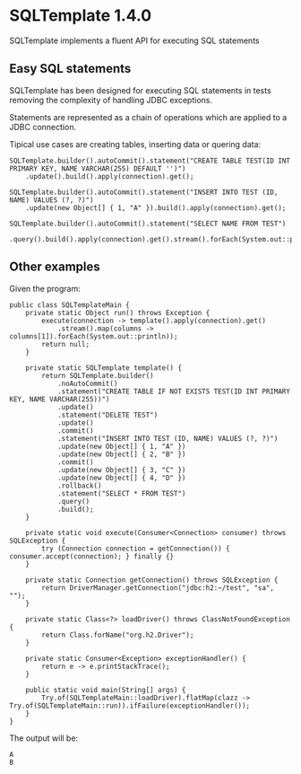 # SQLTemplate 1.4.0

SQLTemplate implements a fluent API for executing SQL statements

## Easy SQL statements

SQLTemplate has been designed for executing SQL statements in tests removing the complexity of handling JDBC exceptions.

Statements are represented as a chain of operations which are applied to a JDBC connection.

Tipical use cases are creating tables, inserting data or quering data:

    SQLTemplate.builder().autoCommit().statement("CREATE TABLE TEST(ID INT PRIMARY KEY, NAME VARCHAR(255) DEFAULT '')")
        .update().build().apply(connection).get();
    
    SQLTemplate.builder().autoCommit().statement("INSERT INTO TEST (ID, NAME) VALUES (?, ?)")
        .update(new Object[] { 1, "A" }).build().apply(connection).get();

    SQLTemplate.builder().autoCommit().statement("SELECT NAME FROM TEST")
        .query().build().apply(connection).get().stream().forEach(System.out::println));

## Other examples

Given the program:

    public class SQLTemplateMain {
        private static Object run() throws Exception {
            execute(connection -> template().apply(connection).get()
                .stream().map(columns -> columns[1]).forEach(System.out::println));
            return null;
        }
    
        private static SQLTemplate template() {
            return SQLTemplate.builder()
                .noAutoCommit()
                .statement("CREATE TABLE IF NOT EXISTS TEST(ID INT PRIMARY KEY, NAME VARCHAR(255))")
                .update()
                .statement("DELETE TEST")
                .update()
                .commit()
                .statement("INSERT INTO TEST (ID, NAME) VALUES (?, ?)")
                .update(new Object[] { 1, "A" })
                .update(new Object[] { 2, "B" })
                .commit()
                .update(new Object[] { 3, "C" })
                .update(new Object[] { 4, "D" })
                .rollback()
                .statement("SELECT * FROM TEST")
                .query()
                .build();
        }
    
        private static void execute(Consumer<Connection> consumer) throws SQLException {
            try (Connection connection = getConnection()) { consumer.accept(connection); } finally {}
        }
    
        private static Connection getConnection() throws SQLException {
            return DriverManager.getConnection("jdbc:h2:~/test", "sa", "");
        }
    
        private static Class<?> loadDriver() throws ClassNotFoundException {
            return Class.forName("org.h2.Driver");
        }
    
        private static Consumer<Exception> exceptionHandler() {
            return e -> e.printStackTrace();
        }
    
        public static void main(String[] args) {
            Try.of(SQLTemplateMain::loadDriver).flatMap(clazz -> Try.of(SQLTemplateMain::run)).ifFailure(exceptionHandler());
        }
    }
		
The output will be:

	A
	B
